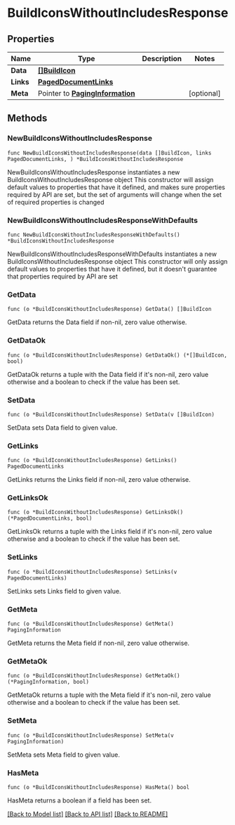 # BuildIconsWithoutIncludesResponse

## Properties

Name | Type | Description | Notes
------------ | ------------- | ------------- | -------------
**Data** | [**[]BuildIcon**](BuildIcon.md) |  | 
**Links** | [**PagedDocumentLinks**](PagedDocumentLinks.md) |  | 
**Meta** | Pointer to [**PagingInformation**](PagingInformation.md) |  | [optional] 

## Methods

### NewBuildIconsWithoutIncludesResponse

`func NewBuildIconsWithoutIncludesResponse(data []BuildIcon, links PagedDocumentLinks, ) *BuildIconsWithoutIncludesResponse`

NewBuildIconsWithoutIncludesResponse instantiates a new BuildIconsWithoutIncludesResponse object
This constructor will assign default values to properties that have it defined,
and makes sure properties required by API are set, but the set of arguments
will change when the set of required properties is changed

### NewBuildIconsWithoutIncludesResponseWithDefaults

`func NewBuildIconsWithoutIncludesResponseWithDefaults() *BuildIconsWithoutIncludesResponse`

NewBuildIconsWithoutIncludesResponseWithDefaults instantiates a new BuildIconsWithoutIncludesResponse object
This constructor will only assign default values to properties that have it defined,
but it doesn't guarantee that properties required by API are set

### GetData

`func (o *BuildIconsWithoutIncludesResponse) GetData() []BuildIcon`

GetData returns the Data field if non-nil, zero value otherwise.

### GetDataOk

`func (o *BuildIconsWithoutIncludesResponse) GetDataOk() (*[]BuildIcon, bool)`

GetDataOk returns a tuple with the Data field if it's non-nil, zero value otherwise
and a boolean to check if the value has been set.

### SetData

`func (o *BuildIconsWithoutIncludesResponse) SetData(v []BuildIcon)`

SetData sets Data field to given value.


### GetLinks

`func (o *BuildIconsWithoutIncludesResponse) GetLinks() PagedDocumentLinks`

GetLinks returns the Links field if non-nil, zero value otherwise.

### GetLinksOk

`func (o *BuildIconsWithoutIncludesResponse) GetLinksOk() (*PagedDocumentLinks, bool)`

GetLinksOk returns a tuple with the Links field if it's non-nil, zero value otherwise
and a boolean to check if the value has been set.

### SetLinks

`func (o *BuildIconsWithoutIncludesResponse) SetLinks(v PagedDocumentLinks)`

SetLinks sets Links field to given value.


### GetMeta

`func (o *BuildIconsWithoutIncludesResponse) GetMeta() PagingInformation`

GetMeta returns the Meta field if non-nil, zero value otherwise.

### GetMetaOk

`func (o *BuildIconsWithoutIncludesResponse) GetMetaOk() (*PagingInformation, bool)`

GetMetaOk returns a tuple with the Meta field if it's non-nil, zero value otherwise
and a boolean to check if the value has been set.

### SetMeta

`func (o *BuildIconsWithoutIncludesResponse) SetMeta(v PagingInformation)`

SetMeta sets Meta field to given value.

### HasMeta

`func (o *BuildIconsWithoutIncludesResponse) HasMeta() bool`

HasMeta returns a boolean if a field has been set.


[[Back to Model list]](../README.md#documentation-for-models) [[Back to API list]](../README.md#documentation-for-api-endpoints) [[Back to README]](../README.md)


